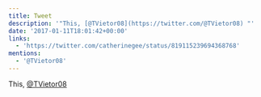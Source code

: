 ```yaml
---
title: Tweet
description: '"This, [@TVietor08](https://twitter.com/@TVietor08) "'
date: '2017-01-11T18:01:42+00:00'
links:
  - 'https://twitter.com/catherinegee/status/819115239694368768'
mentions:
  - '@TVietor08'
---
```

This, [@TVietor08](https://twitter.com/@TVietor08) 
